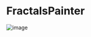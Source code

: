 # FractalsPainter
![image](https://user-images.githubusercontent.com/64990498/152053879-f99605f1-92e1-44d2-bf03-63bf95b5ddaa.png)
